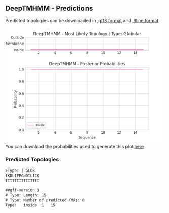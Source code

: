 ## DeepTMHMM - Predictions
Predicted topologies can be downloaded in [.gff3 format](TMRs.gff3) and [.3line format](predicted_topologies.3line)
![picture](plot.png)
You can download the probabilities used to generate this plot [here](Type:_probs.csv)
### Predicted Topologies
```
>Type: | GLOB
IKDLIFECNDILICK
IIIIIIIIIIIIIII

```


```
##gff-version 3
# Type: Length: 15
# Type: Number of predicted TMRs: 0
Type:	inside	1	15				

```

